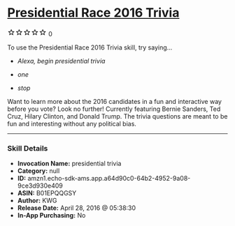 # [Presidential Race 2016 Trivia](http://alexa.amazon.com/#skills/amzn1.echo-sdk-ams.app.a64d90c0-64b2-4952-9a08-9ce3d930e409)
![0 stars](../../images/ic_star_border_black_18dp_1x.png)![0 stars](../../images/ic_star_border_black_18dp_1x.png)![0 stars](../../images/ic_star_border_black_18dp_1x.png)![0 stars](../../images/ic_star_border_black_18dp_1x.png)![0 stars](../../images/ic_star_border_black_18dp_1x.png) 0

To use the Presidential Race 2016 Trivia skill, try saying...

* *Alexa, begin presidential trivia*

* *one*

* *stop*

Want to learn more about the 2016 candidates in a fun and interactive way before you vote? Look no further!  Currently featuring Bernie Sanders, Ted Cruz, Hilary Clinton, and Donald Trump.  The trivia questions are meant to be fun and interesting without any political bias.

***

### Skill Details

* **Invocation Name:** presidential trivia
* **Category:** null
* **ID:** amzn1.echo-sdk-ams.app.a64d90c0-64b2-4952-9a08-9ce3d930e409
* **ASIN:** B01EPQQGSY
* **Author:** KWG
* **Release Date:** April 28, 2016 @ 05:38:30
* **In-App Purchasing:** No
